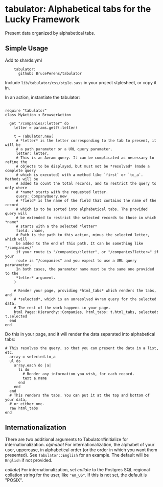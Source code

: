 # tabulator: Alphabetical tabs for the Lucky Framework
Present data organized by alphabetical tabs.

## Simple Usage
Add to shards.yml
```
    tabulator:
      github: BrucePerens/tabulator
```

Include `lib/tabulator/css/style.sass` in your project stylesheet, or copy it in.

In an action, instantiate the tabulator:
```crystal

require "tabulator"
class MyAction < BrowserAction

  get "/companies/:letter" do
    letter = params.get?(:letter)

    t = Tabulator.new(
     # *letter* is the letter corresponding to the tab to present, it will be
     # a path parameter or a URL query parameter.
     letter: letter,
     # This is an Avram query. It can be complicated as necessary to refine the
     # objects to be displayed, but must not be *resolved* (made a complete query
     # which is executed) with a method like `first` or `to_a`. Methods will be
     # added to count the total records, and to restrict the query to only where
     # *name* starts with the requested letter.
     query: CompanyQuery.new
     # *field* is the name of the field that contains the name of the record
     # which is to be sorted into alphabetical tabs. The provided query will
     # be extended to restrict the selected records to those in which *name*
     # starts with a the selected *letter*
     field: :name,
     # Path is the path to this action, minus the selected letter, which will
     be added to the end of this path. It can be something like "/companies/" 
     if your route is "/companies/:letter", or "/companies?letter=" if your
     route is "/companies" and you expect to use a URL query pararameter.
     In both cases, the parameter name must be the same one provided to the
     *letter* argument.
    )

    # Render your page, providing *html_tabs* which renders the tabs, and
    # *selected*, which is an unresolved Avram query for the selected data.
    # The rest of the work happens in your page.
    html Page::Hierarchy::Companies, html_tabs: t.html_tabs, selected: t.selected
  end
end
```

Do this in your page, and it will render the data separated into alphabetical tabs:
```
# This resolves the query, so that you can present the data in a list, etc.
  array = selected.to_a
  ul do
    array.each do |a|
      li do
        # Render any information you wish, for each record.
        text a.name
      end
    end
  end
  # This renders the tabs. You can put it at the top and bottom of your data,
  # or either one.
  raw html_tabs
end
```

## Internationalization
There are two additional arguments to Tabulator#initialize for internationalization.
*alphabet*
For internationalization, the alphabet of your user, uppercase, in
alphabetical order (or the order in which you want them presented).
See `Tabulator::English` for an example. The default will be `English` if not
provided.
  
*collate*(
For internationalization, set *collate* to the Postgres SQL regional collation string
for the user, like `"en_US"`. If this is not set, the default is "POSIX".
